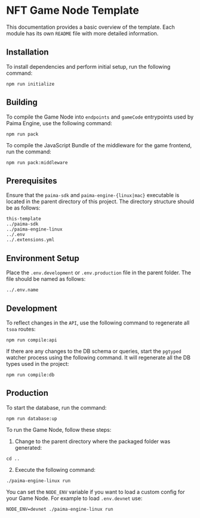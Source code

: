 # NFT Game Node Template

This documentation provides a basic overview of the template. Each module has its own `README` file with more detailed information.

## Installation

To install dependencies and perform initial setup, run the following command:

```
npm run initialize
```

## Building

To compile the Game Node into `endpoints` and `gameCode` entrypoints used by Paima Engine, use the following command:

```
npm run pack
```

To compile the JavaScript Bundle of the middleware for the game frontend, run the command:

```
npm run pack:middleware
```

## Prerequisites

Ensure that the `paima-sdk` and `paima-engine-{linux|mac}` executable is located in the parent directory of this project. The directory structure should be as follows:

```
this-template
../paima-sdk
../paima-engine-linux
../.env
../.extensions.yml
```

## Environment Setup

Place the `.env.development` or `.env.production` file in the parent folder. The file should be named as follows:

```
../.env.name
```

## Development

To reflect changes in the `API`, use the following command to regenerate all `tsoa` routes:

```
npm run compile:api
```

If there are any changes to the DB schema or queries, start the `pgtyped` watcher process using the following command. It will regenerate all the DB types used in the project:

```
npm run compile:db
```

## Production

To start the database, run the command:

```
npm run database:up
```

To run the Game Node, follow these steps:

1. Change to the parent directory where the packaged folder was generated:

```
cd ..
```

2. Execute the following command:

```
./paima-engine-linux run
```

You can set the `NODE_ENV` variable if you want to load a custom config for your Game Node. For example to load `.env.devnet` use:

```
NODE_ENV=devnet ./paima-engine-linux run
```
